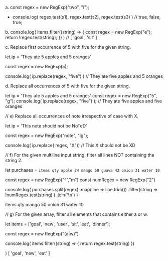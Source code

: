 a. const regex = new RegExp("two", "i");

* console.log(
regex.test(s1),
regex.test(s2),
regex.test(s3)
) 
// true, false, true;

b. console.log( 
    items.filter((string) => {
    const regex = new RegExp("e");
    return !regex.test(string);
    }) 
) // [ 'goal', 'sit' ]

c. Replace first occurrence of 5 with five for the given string.

let ip = 'They ate 5 apples and 5 oranges'

const regex = new RegExp(5);
 
console.log( ip.replace(regex, "five") ) // They ate five apples and 5 oranges

d. Replace all occurrences of 5 with five for the given string.

 let ip = 'They ate 5 apples and 5 oranges'
 const regex = new RegExp("5", "g");
 console.log( ip.replace(regex, "five") );
 // They ate five apples and five oranges

// e) Replace all occurrences of note irrespective of case with X.

 let ip = 'This note should not be NoTeD'
 
 const regex = new RegExp("note", "ig");
 
 console.log( ip.replace( regex, "X"))
 // This X should not be XD

// f) For the given multiline input string, filter all lines NOT containing the string 2.

let purchases = `items qty
apple 24
mango 50
guava 42
onion 31
water 10`

const regex = new RegExp("^","m")
const numRegex = new RegExp("2")

console.log(
    purchases.split(regex) 
    .map(line => line.trim())
    .filter(string => !numRegex.test(string) )
    .join('\n')
    )
    
items qty
mango 50
onion 31
water 10

// g) For the given array, filter all elements that contains either a or w.

let items = ['goal', 'new', 'user', 'sit', 'eat', 'dinner'];

const regex = new RegExp("(a|w)")

console.log( items.filter((string) => {
          return regex.test(string)
       }) 
       
)
[ 'goal', 'new', 'eat' ]



